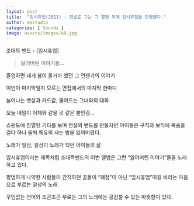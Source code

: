 ```yaml
---
layout: post
title:  "임시휴업(2011) - 정말로 그는 그 앨범 뒤에 임시휴업을 단행했다."
author: emstudio
categories: [ Sounds ]
image: assets/images/a0.jpg
---
```


조대득 밴드 - [임시휴업]

> 잃어버린 이야기들...

졸업하면 내게 봄이 올거라 했던 그 언젠가의 이야기

이번이 마지막일지 모르는 면접에서의 마지막 한마디

늘어나는 뱃살과 카드값, 줄어드는 그녀와의 대화

오늘 내일이 어제와 같을 것 같은 불안감…

쇼윈도에 진열된 기타를 보며 전설의 밴드를 만들자던 아이들은 구직과 보직에 목숨을 걸다 하나 둘씩 특유의 사는 법을 잃어버렸다.

노래가 일상, 일상이 노래가 되던 아이들의 삶

임시휴업이라는 제목처럼 조대득밴드의 이번 앨범은 그런 “잃어버린 이야기”들을 노래하고 있다.

평범하게 나약한 사람들이 간직하던 꿈들이 “폐점”이 아닌 “임시휴업”이길 바라는 마음으로 부르는 일상의 노래.

꾸밈없는 언어와 조곤조곤 부르는 그의 노래에는 공감할 수 있는 따뜻함이 있다.